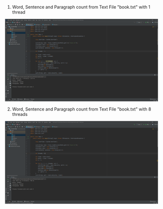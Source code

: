 1. Word, Sentence and Paragraph count from Text File "book.txt" with 1 thread

![1](files/1.png)

2. Word, Sentence and Paragraph count from Text File "book.txt" with 8 threads

![2](files/2.png)
